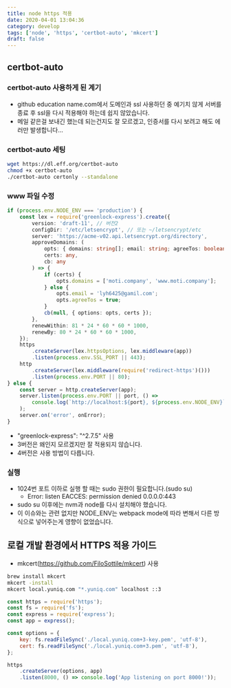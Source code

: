 ```yaml
---
title: node https 적용
date: 2020-04-01 13:04:36
category: develop
tags: ['node', 'https', 'certbot-auto', 'mkcert']
draft: false
---
```


## certbot-auto

### certbot-auto 사용하게 된 계기

- github education name.com에서 도메인과 ssl 사용하던 중 예기치 않게 서버를 종료 후 ssl을 다시 적용해야 하는데 쉽지 않았습니다.
- 메일 같은걸 보내긴 했는데 되는건지도 잘 모르겠고, 인증서를 다시 보려고 해도 에러만 발생합니다...

### certbot-auto 세팅

```bash
wget https://dl.eff.org/certbot-auto
chmod +x certbot-auto
./certbot-auto certonly --standalone
```

### www 파일 수정

```typescript
if (process.env.NODE_ENV === 'production') {
	const lex = require('greenlock-express').create({
		version: 'draft-11', // 버전2
		configDir: '/etc/letsencrypt', // 또는 ~/letsencrypt/etc
		server: 'https://acme-v02.api.letsencrypt.org/directory',
		approveDomains: (
			opts: { domains: string[]; email: string; agreeTos: boolean },
			certs: any,
			cb: any
		) => {
			if (certs) {
				opts.domains = ['moti.company', 'www.moti.company'];
			} else {
				opts.email = 'lyh6425@gamil.com';
				opts.agreeTos = true;
			}
			cb(null, { options: opts, certs });
		},
		renewWithin: 81 * 24 * 60 * 60 * 1000,
		renewBy: 80 * 24 * 60 * 60 * 1000,
	});
	https
		.createServer(lex.httpsOptions, lex.middleware(app))
		.listen(process.env.SSL_PORT || 443);
	http
		.createServer(lex.middleware(require('redirect-https')()))
		.listen(process.env.PORT || 80);
} else {
	const server = http.createServer(app);
	server.listen(process.env.PORT || port, () =>
		console.log(`http://localhost:${port}, ${process.env.NODE_ENV}`)
	);
	server.on('error', onError);
}
```

- "greenlock-express": "^2.7.5" 사용
- 3버전은 왜인지 모르겠지만 잘 적용되지 않습니다.
- 4버전은 사용 방법이 다릅니다.

### 실행

- 1024번 포트 이하로 실행 할 때는 sudo 권한이 필요합니다.(sudo su)
  - Error: listen EACCES: permission denied 0.0.0.0:443
- sudo su 이후에는 nvm과 node를 다시 설치해야 했습니다.
- 이 이슈와는 관련 없지만 NODE_ENV는 webpack mode에 따라 변해서 다른 방식으로 넣어주는게 영향이 없었습니다.

## 로컬 개발 환경에서 HTTPS 적용 가이드

- mkcert(https://github.com/FiloSottile/mkcert) 사용

```bash
brew install mkcert
mkcert -install
mkcert local.yuniq.com "*.yuniq.com" localhost ::3
```

```javascript
const https = require('https');
const fs = require('fs');
const express = require('express');
const app = express();

const options = {
	key: fs.readFileSync('./local.yuniq.com+3-key.pem', 'utf-8'),
	cert: fs.readFileSync('./local.yuniq.com+3.pem', 'utf-8'),
};

https
	.createServer(options, app)
	.listen(8000, () => console.log('App listening on port 8000!'));
```
